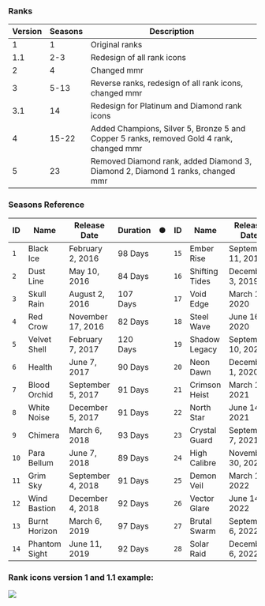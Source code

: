 ### Ranks

| Version | Seasons | Description                                                                             |
|---------|---------|-----------------------------------------------------------------------------------------|
| 1       | 1       | Original ranks                                                                          |
| 1.1     | 2-3     | Redesign of all rank icons                                                              |
| 2       | 4       | Changed mmr                                                                             |
| 3       | 5-13    | Reverse ranks, redesign of all rank icons, changed mmr                                  |
| 3.1     | 14      | Redesign for Platinum and Diamond rank icons                                            |
| 4       | 15-22   | Added Champions, Silver 5, Bronze 5 and Copper 5 ranks, removed Gold 4 rank, changed mmr |
| 5       | 23      | Removed Diamond rank, added Diamond 3, Diamond 2, Diamond 1 ranks, changed mmr          |

### Seasons Reference

<!-- START_SECTION:SEASONS_TABLE -->

| ID   | Name          | Release Date      | Duration | ● | ID   | Name           | Release Date       | Duration |
| ---- | ------------- | ----------------- | -------- | - | ---- | -------------- | ------------------ | -------- |
| `1`  | Black Ice     | February 2, 2016  | 98 Days  |   | `15` | Ember Rise     | September 11, 2019 | 83 Days  |
| `2`  | Dust Line     | May 10, 2016      | 84 Days  |   | `16` | Shifting Tides | December 3, 2019   | 98 Days  |
| `3`  | Skull Rain    | August 2, 2016    | 107 Days |   | `17` | Void Edge      | March 10, 2020     | 98 Days  |
| `4`  | Red Crow      | November 17, 2016 | 82 Days  |   | `18` | Steel Wave     | June 16, 2020      | 86 Days  |
| `5`  | Velvet Shell  | February 7, 2017  | 120 Days |   | `19` | Shadow Legacy  | September 10, 2020 | 82 Days  |
| `6`  | Health        | June 7, 2017      | 90 Days  |   | `20` | Neon Dawn      | December 1, 2020   | 105 Days |
| `7`  | Blood Orchid  | September 5, 2017 | 91 Days  |   | `21` | Crimson Heist  | March 16, 2021     | 90 Days  |
| `8`  | White Noise   | December 5, 2017  | 91 Days  |   | `22` | North Star     | June 14, 2021      | 85 Days  |
| `9`  | Chimera       | March 6, 2018     | 93 Days  |   | `23` | Crystal Guard  | September 7, 2021  | 84 Days  |
| `10` | Para Bellum   | June 7, 2018      | 89 Days  |   | `24` | High Calibre   | November 30, 2021  | 105 Days |
| `11` | Grim Sky      | September 4, 2018 | 91 Days  |   | `25` | Demon Veil     | March 15, 2022     | 91 Days  |
| `12` | Wind Bastion  | December 4, 2018  | 92 Days  |   | `26` | Vector Glare   | June 14, 2022      | 84 Days  |
| `13` | Burnt Horizon | March 6, 2019     | 97 Days  |   | `27` | Brutal Swarm   | September 6, 2022  | 91 Days  |
| `14` | Phantom Sight | June 11, 2019     | 92 Days  |   | `28` | Solar Raid     | December 6, 2022   |          |

<!-- END_SECTION:SEASONS_TABLE -->

### Rank icons version 1 and 1.1 example:
![](https://i.imgur.com/Han0cNm.jpg)

<!-- ### Rank icons version 2 -->
<!-- ### Rank icons version 3 -->
<!-- ### Rank icons version 3.1 -->
<!-- ### Rank icons version 4 -->
<!-- ### Rank icons version 5 -->
<!-- ![](https://i.imgur.com/RUFGKlg.png) -->
<!-- ![](https://i.imgur.com/96fSFXO.png) -->